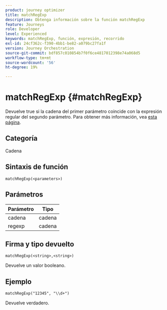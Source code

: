 ```yaml
---
product: journey optimizer
title: matchRegExp
description: Obtenga información sobre la función matchRegExp
feature: Journeys
role: Developer
level: Experienced
keywords: matchRegExp, función, expresión, recorrido
exl-id: 24cf362c-f390-4bb1-be82-a079bc27fa1f
version: Journey Orchestration
source-git-commit: bdf857c010854b7f0f6ce4817012398e74a068d5
workflow-type: tm+mt
source-wordcount: '56'
ht-degree: 19%

---
```


# matchRegExp {#matchRegExp}

Devuelve true si la cadena del primer parámetro coincide con la expresión regular del segundo parámetro. Para obtener más información, vea [esta página](https://docs.oracle.com/javase/7/docs/api/java/util/regex/Pattern.html).

## Categoría

Cadena

## Sintaxis de función

`matchRegExp(<parameters>)`

## Parámetros

| Parámetro | Tipo |
|--- |--- |
| cadena | cadena |
| regexp | cadena |

## Firma y tipo devuelto

`matchRegExp(<string>,<string>)`

Devuelve un valor booleano.

## Ejemplo

`matchRegExp("12345", "\\d+")`

Devuelve verdadero.
